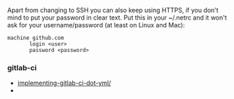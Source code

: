 Apart from changing to SSH you can also keep using HTTPS, if you don't mind to put your password in clear text. 
Put this in your ~/.netrc and it won't ask for your username/password (at least on Linux and Mac):

```
machine github.com
       login <user>
       password <password>
```

### gitlab-ci
* [implementing-gitlab-ci-dot-yml/](https://about.gitlab.com/2015/06/08/implementing-gitlab-ci-dot-yml/)
* []()